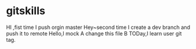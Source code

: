 # gitskills
HI ,fist time I push orgin master
Hey~second time I create a dev branch and push it to remote
Hello,I mock A change this file
B
TODay,I learn user git tag. 

